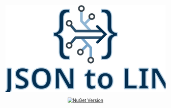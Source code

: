 <div align="center">
  <img src="Docs/img/title.svg">
</div>

<div align="center">

  [![NuGet Version](https://img.shields.io/nuget/v/JsonToLinq.svg?label=NuGet&logo=nuget&logoColor=white&labelColor=gray&color=blue)](https://www.nuget.org/packages/JsonToLinq)

</div>
